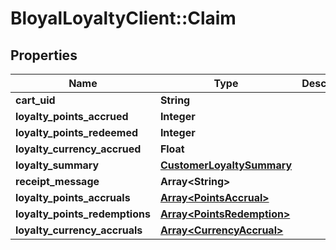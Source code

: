 # BloyalLoyaltyClient::Claim

## Properties
Name | Type | Description | Notes
------------ | ------------- | ------------- | -------------
**cart_uid** | **String** |  | [optional] 
**loyalty_points_accrued** | **Integer** |  | [optional] 
**loyalty_points_redeemed** | **Integer** |  | [optional] 
**loyalty_currency_accrued** | **Float** |  | [optional] 
**loyalty_summary** | [**CustomerLoyaltySummary**](CustomerLoyaltySummary.md) |  | [optional] 
**receipt_message** | **Array&lt;String&gt;** |  | [optional] 
**loyalty_points_accruals** | [**Array&lt;PointsAccrual&gt;**](PointsAccrual.md) |  | [optional] 
**loyalty_points_redemptions** | [**Array&lt;PointsRedemption&gt;**](PointsRedemption.md) |  | [optional] 
**loyalty_currency_accruals** | [**Array&lt;CurrencyAccrual&gt;**](CurrencyAccrual.md) |  | [optional] 

